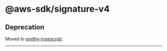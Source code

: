 # @aws-sdk/signature-v4

## Deprecation

Moved to [smithy-typescript](https://github.com/awslabs/smithy-typescript/tree/main/packages).

---
